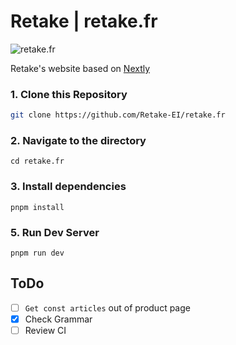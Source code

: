# Retake | retake.fr

![retake.fr](https://retake.fr/wp-content/uploads/2024/06/RETAKE3.png)

Retake's website based on [Nextly](https://github.com/surjithctly/nextly-template.git)

### 1\. Clone this Repository

```bash
git clone https://github.com/Retake-EI/retake.fr
```

### 2\. Navigate to the directory

```
cd retake.fr
```

### 3\. Install dependencies

```
pnpm install
```

### 5\. Run Dev Server

```
pnpm run dev
```

## ToDo

- [ ] `Get const articles` out of product page
- [x] Check Grammar
- [ ] Review CI